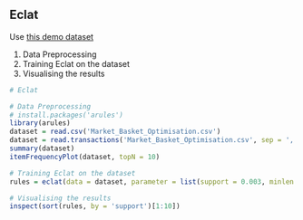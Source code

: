 ## Eclat
Use [this demo dataset](https://github.com/vgorbic1/data-science/blob/master/Machine%20Learning/Sample%20Data/Market_Basket_Optimisation.csv)

1. Data Preprocessing
2. Training Eclat on the dataset
3. Visualising the results

```r
# Eclat

# Data Preprocessing
# install.packages('arules')
library(arules)
dataset = read.csv('Market_Basket_Optimisation.csv')
dataset = read.transactions('Market_Basket_Optimisation.csv', sep = ',', rm.duplicates = TRUE)
summary(dataset)
itemFrequencyPlot(dataset, topN = 10)

# Training Eclat on the dataset
rules = eclat(data = dataset, parameter = list(support = 0.003, minlen = 2))

# Visualising the results
inspect(sort(rules, by = 'support')[1:10])
```
